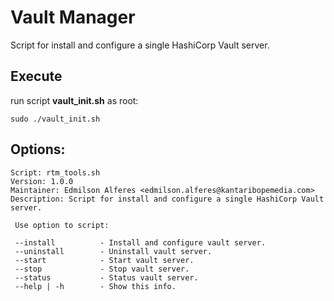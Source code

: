 # Vault Manager

Script for install and configure a single HashiCorp Vault server.

## Execute

run script **vault_init.sh** as root:

```
sudo ./vault_init.sh
```

## Options:

```
Script: rtm_tools.sh
Version: 1.0.0
Maintainer: Edmilson Alferes <edmilson.alferes@kantaribopemedia.com>
Description: Script for install and configure a single HashiCorp Vault server.

 Use option to script: 

 --install          - Install and configure vault server.
 --uninstall        - Uninstall vault server.
 --start            - Start vault server.
 --stop             - Stop vault server.
 --status           - Status vault server.
 --help | -h        - Show this info.

```
